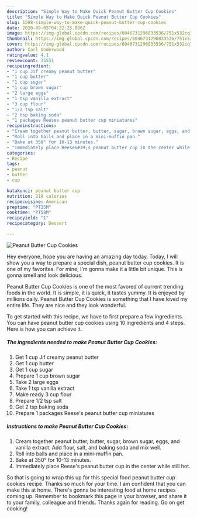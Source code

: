 ```yaml
---
description: "Simple Way to Make Quick Peanut Butter Cup Cookies"
title: "Simple Way to Make Quick Peanut Butter Cup Cookies"
slug: 1598-simple-way-to-make-quick-peanut-butter-cup-cookies
date: 2020-09-05T04:22:25.886Z
image: https://img-global.cpcdn.com/recipes/6046731296833536/751x532cq70/peanut-butter-cup-cookies-recipe-main-photo.jpg
thumbnail: https://img-global.cpcdn.com/recipes/6046731296833536/751x532cq70/peanut-butter-cup-cookies-recipe-main-photo.jpg
cover: https://img-global.cpcdn.com/recipes/6046731296833536/751x532cq70/peanut-butter-cup-cookies-recipe-main-photo.jpg
author: Carl Underwood
ratingvalue: 4.1
reviewcount: 35551
recipeingredient:
- "1 cup Jif creamy peanut butter"
- "1 cup butter"
- "1 cup sugar"
- "1 cup brown sugar"
- "2 large eggs"
- "1 tsp vanilla extract"
- "3 cup flour"
- "1/2 tsp salt"
- "2 tsp baking soda"
- "1 packages Reeses peanut butter cup miniatures"
recipeinstructions:
- "Cream together peanut butter, butter, sugar, brown sugar, eggs, and vanilla extract. Add flour, salt, and baking soda and mix well."
- "Roll into balls and place in a mini-muffin pan."
- "Bake at 350° for 10-13 minutes."
- "Immediately place Reese&#39;s peanut butter cup in the center while still hot."
categories:
- Recipe
tags:
- peanut
- butter
- cup

katakunci: peanut butter cup 
nutrition: 219 calories
recipecuisine: American
preptime: "PT25M"
cooktime: "PT58M"
recipeyield: "1"
recipecategory: Dessert

---
```



![Peanut Butter Cup Cookies](https://img-global.cpcdn.com/recipes/6046731296833536/751x532cq70/peanut-butter-cup-cookies-recipe-main-photo.jpg)

Hey everyone, hope you are having an amazing day today. Today, I will show you a way to prepare a special dish, peanut butter cup cookies. It is one of my favorites. For mine, I'm gonna make it a little bit unique. This is gonna smell and look delicious.

Peanut Butter Cup Cookies is one of the most favored of current trending foods in the world. It is simple, it is quick, it tastes yummy. It is enjoyed by millions daily. Peanut Butter Cup Cookies is something that I have loved my entire life. They are nice and they look wonderful.




To get started with this recipe, we have to first prepare a few ingredients. You can have peanut butter cup cookies using 10 ingredients and 4 steps. Here is how you can achieve it.

<!--inarticleads1-->

##### The ingredients needed to make Peanut Butter Cup Cookies:

1. Get 1 cup Jif creamy peanut butter
1. Get 1 cup butter
1. Get 1 cup sugar
1. Prepare 1 cup brown sugar
1. Take 2 large eggs
1. Take 1 tsp vanilla extract
1. Make ready 3 cup flour
1. Prepare 1/2 tsp salt
1. Get 2 tsp baking soda
1. Prepare 1 packages Reese&#39;s peanut butter cup miniatures




<!--inarticleads2-->

##### Instructions to make Peanut Butter Cup Cookies:

1. Cream together peanut butter, butter, sugar, brown sugar, eggs, and vanilla extract. Add flour, salt, and baking soda and mix well.
1. Roll into balls and place in a mini-muffin pan.
1. Bake at 350° for 10-13 minutes.
1. Immediately place Reese&#39;s peanut butter cup in the center while still hot.




So that is going to wrap this up for this special food peanut butter cup cookies recipe. Thanks so much for your time. I am confident that you can make this at home. There's gonna be interesting food at home recipes coming up. Remember to bookmark this page in your browser, and share it to your family, colleague and friends. Thanks again for reading. Go on get cooking!
